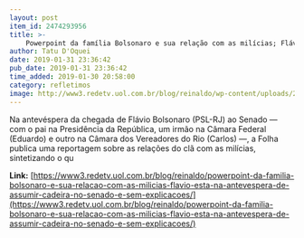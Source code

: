 ```yaml
---
layout: post
item_id: 2474293956
title: >-
    Powerpoint da família Bolsonaro e sua relação com as milícias; Flávio está na antevéspera de assumir cadeira no Senado. E sem explicações
author: Tatu D'Oquei
date: 2019-01-31 23:36:42
pub_date: 2019-01-31 23:36:42
time_added: 2019-01-30 20:58:00
category: refletimos
image: http://www3.redetv.uol.com.br/blog/reinaldo/wp-content/uploads/2019/01/powerpoint-da-familia-bolsonaro-e-sua-relacao-com-as-milicias-flavio-esta-na-antevespera-de-assumir-cadeira-no-senado-e-sem-explicacoes-4-1024x662.jpg
---
```


Na antevéspera da chegada de Flávio Bolsonaro (PSL-RJ) ao Senado — com o pai na Presidência da República, um irmão na Câmara Federal (Eduardo) e outro na Câmara dos Vereadores do Rio (Carlos) —, a Folha publica uma reportagem sobre as relações do clã com as milícias, sintetizando o qu

**Link:** [https://www3.redetv.uol.com.br/blog/reinaldo/powerpoint-da-familia-bolsonaro-e-sua-relacao-com-as-milicias-flavio-esta-na-antevespera-de-assumir-cadeira-no-senado-e-sem-explicacoes/](https://www3.redetv.uol.com.br/blog/reinaldo/powerpoint-da-familia-bolsonaro-e-sua-relacao-com-as-milicias-flavio-esta-na-antevespera-de-assumir-cadeira-no-senado-e-sem-explicacoes/)

